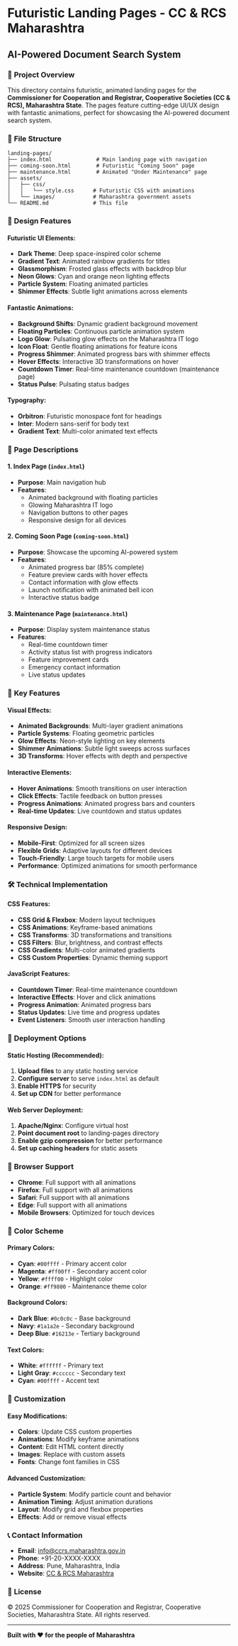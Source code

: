 # Futuristic Landing Pages - CC & RCS Maharashtra
## AI-Powered Document Search System

### 🚀 **Project Overview**

This directory contains futuristic, animated landing pages for the **Commissioner for Cooperation and Registrar, Cooperative Societies (CC & RCS), Maharashtra State**. The pages feature cutting-edge UI/UX design with fantastic animations, perfect for showcasing the AI-powered document search system.

### 📁 **File Structure**

```
landing-pages/
├── index.html              # Main landing page with navigation
├── coming-soon.html        # Futuristic "Coming Soon" page
├── maintenance.html        # Animated "Under Maintenance" page
├── assets/
│   ├── css/
│   │   └── style.css      # Futuristic CSS with animations
│   └── images/            # Maharashtra government assets
└── README.md              # This file
```

### 🎨 **Design Features**

#### **Futuristic UI Elements:**
- **Dark Theme**: Deep space-inspired color scheme
- **Gradient Text**: Animated rainbow gradients for titles
- **Glassmorphism**: Frosted glass effects with backdrop blur
- **Neon Glows**: Cyan and orange neon lighting effects
- **Particle System**: Floating animated particles
- **Shimmer Effects**: Subtle light animations across elements

#### **Fantastic Animations:**
- **Background Shifts**: Dynamic gradient background movement
- **Floating Particles**: Continuous particle animation system
- **Logo Glow**: Pulsating glow effects on the Maharashtra IT logo
- **Icon Float**: Gentle floating animations for feature icons
- **Progress Shimmer**: Animated progress bars with shimmer effects
- **Hover Effects**: Interactive 3D transformations on hover
- **Countdown Timer**: Real-time maintenance countdown (maintenance page)
- **Status Pulse**: Pulsating status badges

#### **Typography:**
- **Orbitron**: Futuristic monospace font for headings
- **Inter**: Modern sans-serif for body text
- **Gradient Text**: Multi-color animated text effects

### 🌟 **Page Descriptions**

#### **1. Index Page (`index.html`)**
- **Purpose**: Main navigation hub
- **Features**: 
  - Animated background with floating particles
  - Glowing Maharashtra IT logo
  - Navigation buttons to other pages
  - Responsive design for all devices

#### **2. Coming Soon Page (`coming-soon.html`)**
- **Purpose**: Showcase the upcoming AI-powered system
- **Features**:
  - Animated progress bar (85% complete)
  - Feature preview cards with hover effects
  - Contact information with glow effects
  - Launch notification with animated bell icon
  - Interactive status badge

#### **3. Maintenance Page (`maintenance.html`)**
- **Purpose**: Display system maintenance status
- **Features**:
  - Real-time countdown timer
  - Activity status list with progress indicators
  - Feature improvement cards
  - Emergency contact information
  - Live status updates

### 🎯 **Key Features**

#### **Visual Effects:**
- **Animated Backgrounds**: Multi-layer gradient animations
- **Particle Systems**: Floating geometric particles
- **Glow Effects**: Neon-style lighting on key elements
- **Shimmer Animations**: Subtle light sweeps across surfaces
- **3D Transforms**: Hover effects with depth and perspective

#### **Interactive Elements:**
- **Hover Animations**: Smooth transitions on user interaction
- **Click Effects**: Tactile feedback on button presses
- **Progress Animations**: Animated progress bars and counters
- **Real-time Updates**: Live countdown and status updates

#### **Responsive Design:**
- **Mobile-First**: Optimized for all screen sizes
- **Flexible Grids**: Adaptive layouts for different devices
- **Touch-Friendly**: Large touch targets for mobile users
- **Performance**: Optimized animations for smooth performance

### 🛠 **Technical Implementation**

#### **CSS Features:**
- **CSS Grid & Flexbox**: Modern layout techniques
- **CSS Animations**: Keyframe-based animations
- **CSS Transforms**: 3D transformations and transitions
- **CSS Filters**: Blur, brightness, and contrast effects
- **CSS Gradients**: Multi-color animated gradients
- **CSS Custom Properties**: Dynamic theming support

#### **JavaScript Features:**
- **Countdown Timer**: Real-time maintenance countdown
- **Interactive Effects**: Hover and click animations
- **Progress Animation**: Animated progress bars
- **Status Updates**: Live time and progress updates
- **Event Listeners**: Smooth user interaction handling

### 🚀 **Deployment Options**

#### **Static Hosting (Recommended):**
1. **Upload files** to any static hosting service
2. **Configure server** to serve `index.html` as default
3. **Enable HTTPS** for security
4. **Set up CDN** for better performance

#### **Web Server Deployment:**
1. **Apache/Nginx**: Configure virtual host
2. **Point document root** to landing-pages directory
3. **Enable gzip compression** for better performance
4. **Set up caching headers** for static assets

### 📱 **Browser Support**

- **Chrome**: Full support with all animations
- **Firefox**: Full support with all animations
- **Safari**: Full support with all animations
- **Edge**: Full support with all animations
- **Mobile Browsers**: Optimized for touch devices

### 🎨 **Color Scheme**

#### **Primary Colors:**
- **Cyan**: `#00ffff` - Primary accent color
- **Magenta**: `#ff00ff` - Secondary accent color
- **Yellow**: `#ffff00` - Highlight color
- **Orange**: `#ff9800` - Maintenance theme color

#### **Background Colors:**
- **Dark Blue**: `#0c0c0c` - Base background
- **Navy**: `#1a1a2e` - Secondary background
- **Deep Blue**: `#16213e` - Tertiary background

#### **Text Colors:**
- **White**: `#ffffff` - Primary text
- **Light Gray**: `#cccccc` - Secondary text
- **Cyan**: `#00ffff` - Accent text

### 🔧 **Customization**

#### **Easy Modifications:**
- **Colors**: Update CSS custom properties
- **Animations**: Modify keyframe animations
- **Content**: Edit HTML content directly
- **Images**: Replace with custom assets
- **Fonts**: Change font families in CSS

#### **Advanced Customization:**
- **Particle System**: Modify particle count and behavior
- **Animation Timing**: Adjust animation durations
- **Layout**: Modify grid and flexbox properties
- **Effects**: Add or remove visual effects

### 📞 **Contact Information**

- **Email**: info@ccrs.maharashtra.gov.in
- **Phone**: +91-20-XXXX-XXXX
- **Address**: Pune, Maharashtra, India
- **Website**: [CC & RCS Maharashtra](https://ccrs.maharashtra.gov.in)

### 📄 **License**

© 2025 Commissioner for Cooperation and Registrar, Cooperative Societies, Maharashtra State. All rights reserved.

---

**Built with ❤️ for the people of Maharashtra**